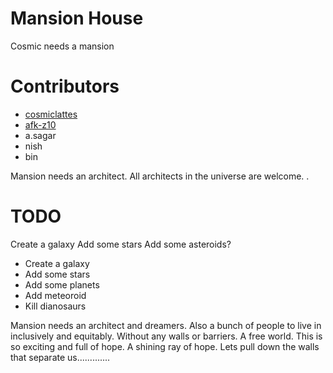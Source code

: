 # Mansion House

Cosmic needs a mansion

# Contributors
- [cosmiclattes](https://github.com/cosmiclattes)
- [afk-z10](https://github.com/afk-z10)
- a.sagar
- nish
- bin

Mansion needs an architect. All architects in the universe are welcome.  .

# TODO
Create a galaxy
Add some stars
Add some asteroids?
- Create a galaxy
- Add some stars
- Add some planets
- Add meteoroid
- Kill dianosaurs


Mansion needs an architect and dreamers. Also a bunch of people to live in inclusively and equitably. Without any walls or barriers. A free world. This is so exciting and full of hope. A shining ray of hope. Lets pull down the walls that separate us.............

